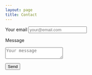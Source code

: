 ```yaml
---
layout: page
title: Contact
---
```


<form method="POST" action="http://formspree.io/keith@simlab.org">

<label for="email">Your email</label>
<input id="email" class="u-full-width" type="email" name="_replyto" placeholder="your@email.com">

<label for="message">Message</label>
<textarea id="message" class="u-full-width" name="message" placeholder="Your message"></textarea>

  <button type="submit">Send</button>
  <input type="hidden" name="_subject" value="Feedbackmechanisms.org" />
  <input type="text" name="_gotcha" style="display:none" />
</form>